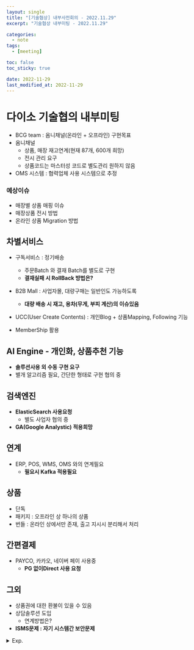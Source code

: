 ```yaml
---
layout: single
title: "[기술협상] 내부사전회의 - 2022.11.29"
excerpt: "기술협상 내부미팅 - 2022.11.29"

categories:
  - note
tags:
  - [meeting]

toc: false
toc_sticky: true

date: 2022-11-29
last_modified_at: 2022-11-29
---
```

# 다이소 기술협의 내부미팅

- BCG team : 옴니채널(온라인 + 오프라인) 구현목표
- 옴니채널
  - 상품, 매장 재고연계(현재 87개, 600개 희망)
  - 전시 관리 요구
  - 상품코드는 마스터성 코드로 별도관리 원하지 않음 
- OMS 시스템 : 협력업체 사용 시스템으로 추정

### 예상이슈
- 매장별 상품 매핑 이슈
- 매장상품 전시 방법
- 온라인 상품 Migration 방법


## 차별서비스

- 구독서비스 : 정기배송
  - 주문Batch 와 결재 Batch를 별도로 구현
  - **결재실패 시 RollBack 방법은?**

- B2B Mall : 사업자몰, 대량구매는 일반인도 가능하도록
  - **대량 배송 시 재고, 용차(무게, 부피 계산)의 이슈있음**

- UCC(User Create Contents)  : 개인Blog + 상품Mapping, Following 기능
- MemberShip 활용

## AI Engine - 개인화, 상품추천 기능
- **솔루션사용 외 수동 구현 요구**
- 별개 알고리즘 필요, 간단한 형태로 구현 협의 중

## 검색엔진
- **ElasticSearch 사용요청**
  - 별도 사업자 협의 중
- **GA(Google Analystic) 적용희망**

## 연계
- ERP, POS, WMS, OMS 와의 연계필요
  - **필요시 Kafka 적용필요**

## 상품
- 단독
- 패키지 : 오프라인 상 하나의 상품
- 번들 : 온라인 상에서만 존재, 출고 지시시 분리해서 처리

## 간편결제
- PAYCO, 카카오, 네이버 페이 사용중
  - **PG 없이Direct 사용 요청**

## 그외
- 상품권에 대한 환불이 있을 수 있음
- 상담솔루션 도입
  - 연계방법은?
- **ISMS문제 : 자기 시스템간 보안문제**

<details>
  <summary>Exp.</summary>  
  <pre>

### 참조


  </pre>
</details>